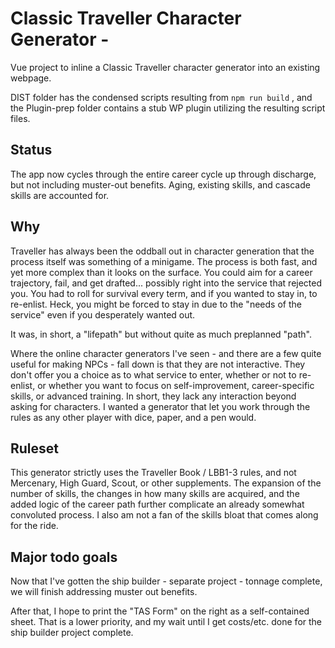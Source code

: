 # Classic Traveller Character Generator - 

Vue project to inline a Classic Traveller character generator into an existing webpage.

DIST folder has the condensed scripts resulting from `npm run build` , and the Plugin-prep folder contains a stub WP plugin utilizing the resulting script files.



## Status

The app now cycles through the entire career cycle up through discharge, but not including muster-out benefits. Aging, existing skills, and cascade skills are accounted for. 

## Why

Traveller has always been the oddball out in character generation that the process itself was something of a minigame. The process is both fast, and yet more complex than it looks on the surface. You could aim for a career trajectory, fail, and get drafted... possibly right into the service that rejected you. You had to roll for survival every term, and if you wanted to stay in, to re-enlist. Heck, you might be forced to stay in due to the "needs of the service" even if you desperately wanted out. 

It was, in short, a "lifepath" but without quite as much preplanned "path".

Where the online character generators I've seen - and there are a few quite useful for making NPCs - fall down is that they are not interactive. They don't offer you a choice as to what service to enter, whether or not to re-enlist, or whether you want to focus on self-improvement, career-specific skills, or advanced training. In short, they lack any interaction beyond asking for characters. I wanted a generator that let you work through the rules as any other player with dice, paper, and a pen would. 

## Ruleset

This generator strictly uses the Traveller Book / LBB1-3 rules, and not Mercenary, High Guard, Scout, or other supplements. The expansion of the number of skills, the changes in how many skills are acquired, and the added logic of the career path further complicate an already somewhat convoluted process. I also am not a fan of the skills bloat that comes along for the ride. 

## Major todo goals

Now that I've gotten the ship builder - separate project - tonnage complete, we will finish addressing muster out benefits. 

After that, I hope to print the "TAS Form" on the right as a self-contained sheet. That is a lower priority, and my wait until I get costs/etc. done for the ship builder project complete. 